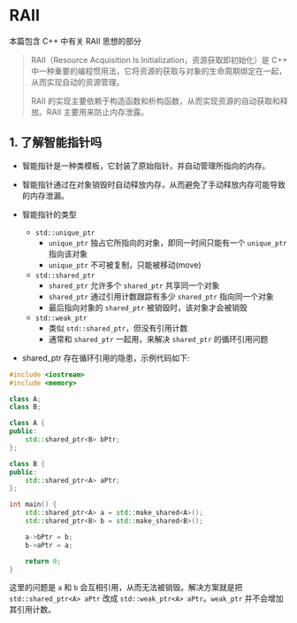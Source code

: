 # RAII

本篇包含 C++ 中有关 RAII 思想的部分

> RAII（Resource Acquisition Is Initialization，资源获取即初始化）是 C++ 中一种重要的编程惯用法，它将资源的获取与对象的生命周期绑定在一起，从而实现自动的资源管理。
>
> RAII 的实现主要依赖于构造函数和析构函数，从而实现资源的自动获取和释放。RAII 主要用来防止内存泄露。

## 1. 了解智能指针吗

- 智能指针是一种类模板，它封装了原始指针，并自动管理所指向的内存。
- 智能指针通过在对象销毁时自动释放内存，从而避免了手动释放内存可能导致的内存泄漏。
- 智能指针的类型
    - `std::unique_ptr`
        - `unique_ptr` 独占它所指向的对象，即同一时间只能有一个 `unique_ptr` 指向该对象
        - `unique_ptr` 不可被复制，只能被移动(move)
    - `std::shared_ptr`
        - `shared_ptr` 允许多个 `shared_ptr` 共享同一个对象
        - `shared_ptr` 通过引用计数跟踪有多少 `shared_ptr` 指向同一个对象
        - 最后指向对象的 `shared_ptr` 被销毁时，该对象才会被销毁
    - `std::weak_ptr`
        - 类似 `std::shared_ptr`，但没有引用计数
        - 通常和 `shared_ptr` 一起用，来解决 `shared_ptr` 的循环引用问题

- shared_ptr 存在循环引用的隐患，示例代码如下:

```cpp
#include <iostream>
#include <memory>

class A;
class B;

class A {
public:
    std::shared_ptr<B> bPtr;
};

class B {
public:
    std::shared_ptr<A> aPtr;
};

int main() {
    std::shared_ptr<A> a = std::make_shared<A>();
    std::shared_ptr<B> b = std::make_shared<B>();

    a->bPtr = b;
    b->aPtr = a;

    return 0;
}
```

这里的问题是 `a` 和 `b` 会互相引用，从而无法被销毁。解决方案就是把 `std::shared_ptr<A> aPtr` 改成 `std::weak_ptr<A> aPtr`。`weak_ptr` 并不会增加其引用计数。
